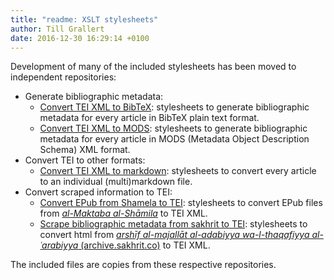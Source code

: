 ```yaml
---
title: "readme: XSLT stylesheets"
author: Till Grallert
date: 2016-12-30 16:29:14 +0100
---
```


Development of many of the included stylesheets has been moved to independent repositories:

- Generate bibliographic metadata:
    - [Convert TEI XML to BibTeX](https://github.com/OpenArabicPE/convert_tei-to-bibtex): stylesheets to generate bibliographic metadata for every article in BibTeX plain text format.
    - [Convert TEI XML to MODS](https://github.com/OpenArabicPE/convert_tei-to-mods): stylesheets to generate bibliographic metadata for every article in MODS (Metadata Object Description Schema) XML format.
- Convert TEI to other formats:
    - [Convert TEI XML to markdown](https://github.com/OpenArabicPE/convert_tei-to-markdown): stylesheets to convert every article to an individual (multi)markdown file.
- Convert scraped information to TEI:
    + [Convert EPub from Shamela to TEI](https://github.com/OpenArabicPE/convert_shamela-to-tei): stylesheets to convert EPub files from [*al-Maktaba al-Shāmila*](http://www.shamela.ws/) to TEI XML.
    + [Scrape bibliographic metadata from sakhrit to TEI](https://github.com/OpenArabicPE/convert_shamela-to-tei): stylesheets to convert html from [*arshīf al-majallāt al-adabiyya wa-l-thaqafiyya al-ʿarabiyya* (archive.sakhrit.co)](archive.sakhrit.co) to TEI XML.

The included files are copies from these respective repositories.